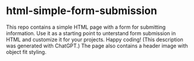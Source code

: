 # html-simple-form-submission
This repo contains a simple HTML page with a form for submitting information. Use it as a starting point to unterstand form submission in HTML and customize it for your projects. Happy coding! (This description was generated with ChatGPT.)
The page also contains a header image with object fit styling.
